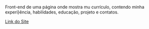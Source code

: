 Front-end de uma página onde mostra mu currículo, contendo minha experi}ência, habilidades, educação, projeto e contatos.

<a href="https://main--pedrobonini.netlify.app/">Link do Site</a>
